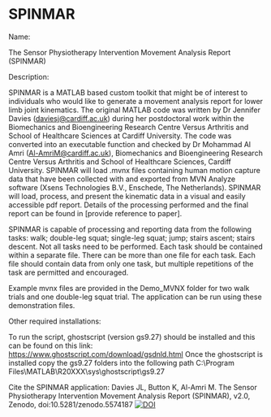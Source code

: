 # SPINMAR

Name:

The Sensor Physiotherapy Intervention Movement Analysis Report (SPINMAR)

Description:

SPINMAR is a MATLAB based custom toolkit that might be of interest to individuals who would like to generate a movement analysis report for lower limb joint kinematics. The original MATLAB code was written by Dr Jennifer Davies (daviesj@cardiff.ac.uk) during her postdoctoral work within the Biomechanics and Bioengineering Research Centre Versus Arthritis and School of Healthcare Sciences at Cardiff University. The code was converted into an executable function and checked by Dr Mohammad Al Amri (Al-AmriM@cardiff.ac.uk), Biomechanics and Bioengineering Research Centre Versus Arthritis and School of Healthcare Sciences, Cardiff University. 
SPINMAR will load .mvnx files containing human motion capture data that have been collected with and exported from MVN Analyze software (Xsens Technologies B.V., Enschede, The Netherlands). SPINMAR will load, process, and present the kinematic data in a visual and easily accessible pdf report. Details of the processing performed and the final report can be found in [provide reference to paper].

SPINMAR is capable of processing and reporting data from the following tasks: walk; double-leg squat; single-leg squat; jump; stairs ascent; stairs descent. Not all tasks need to be performed. Each task should be contained within a separate file. There can be more than one file for each task. Each file should contain data from only one task, but multiple repetitions of the task are permitted and encouraged. 

Example mvnx files are provided in the Demo_MVNX folder for two walk trials and one double-leg squat trial. The application can be run using these demonstration files.

Other required installations:

To run the script,  ghostscript (version gs9.27) should be installed and this can be found on this link: https://www.ghostscript.com/download/gsdnld.html
Once the ghostscript is installed  copy the gs9.27 folders into the following path 
               C:\Program Files\MATLAB\R20XXX\sys\ghostscript\gs9.27

Cite the SPINMAR application: 
Davies JL, Button K, Al-Amri M. The Sensor Physiotherapy Intervention Movement Analysis Report (SPINMAR), v2.0, Zenodo, doi:10.5281/zenodo.5574187 
[![DOI](https://zenodo.org/badge/DOI/10.5281/zenodo.5574187.svg)](https://doi.org/10.5281/zenodo.5574187)



